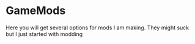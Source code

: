 # GameMods
Here you will get several options for mods I am making. They might suck but I just started with modding
